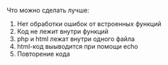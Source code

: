 Что можно сделать лучше:
1) Нет обработки ошибок от встроенных функций
2) Код не лежит внутри функций
3) php и html лежат внутри одного файла
4) html-код выыводится при помощи echo
5) Повторение кода

